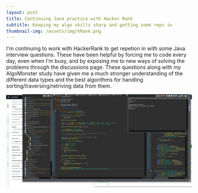 ```yaml
---
layout: post
title: Continuing Java practice with Hacker Rank
subtitle: Keeping my algo skills sharp and getting some reps in
thumbnail-img: /assets/img/hRank.png
---
```


I'm continuing to work with HackerRank to get repetion in with some Java interview questions. These have been helpful by forcing me to code every day, even when I'm busy, and by exposing me to new ways of solving the problems through the discussions page. These questions along with my AlgoMonster study have given me a much stronger understanding of the different data types and the  best algorithms for handling sorting/traversing/retriving data from them. 

![Post](/assets/img/hRank.png)
